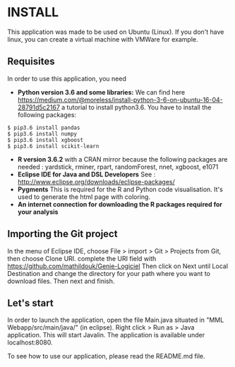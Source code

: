 # INSTALL
This application was made to be used on Ubuntu (Linux). If you don't have linux, you can create a virtual machine with VMWare for example.
## Requisites
In order to use this application, you need
* **Python version 3.6 and some libraries:**
We can find here https://medium.com/@moreless/install-python-3-6-on-ubuntu-16-04-28791d5c2167 a tutorial to install python3.6. 
You have to install the following packages:
```
$ pip3.6 install pandas
$ pip3.6 install numpy
$ pip3.6 install xgboost
$ pip3.6 install scikit-learn
```
* **R version 3.6.2** with a CRAN mirror because the following packages are needed : yardstick, rminer, rpart, randomForest, nnet, xgboost, e1071
* **Eclipse IDE for Java and DSL Developers**
See : http://www.eclipse.org/downloads/eclipse-packages/
* **Pygments**
This is required for the R and Python code visualisation. It's used to generate the html page with coloring.
* **An internet connection for downloading the R packages required for your analysis**

## Importing the Git project
In the menu of Eclipse IDE, choose File > import > Git > Projects from Git, then choose Clone URI.
complete the URI field with https://github.com/mathildouk/Genie-Logiciel
Then click on Next until Local Destination and change the directory for your path where you want to download files. Then next and finish.

## Let's start
In order to launch the application, open the file Main.java situated in "MML Webapp/src/main/java/" (in eclipse). Right click > Run as > Java application. This will start Javalin. The application is available under localhost:8080.

To see how to use our application, please read the README.md file.
